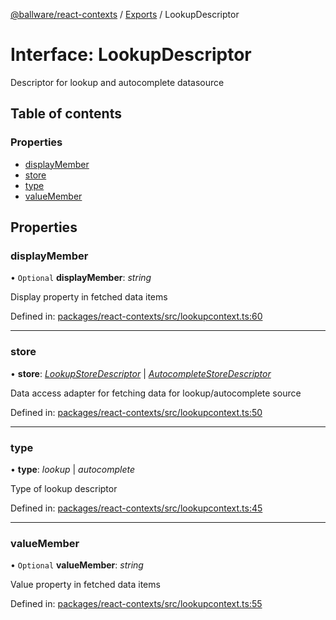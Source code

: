 [@ballware/react-contexts](../README.md) / [Exports](../modules.md) / LookupDescriptor

# Interface: LookupDescriptor

Descriptor for lookup and autocomplete datasource

## Table of contents

### Properties

- [displayMember](lookupdescriptor.md#displaymember)
- [store](lookupdescriptor.md#store)
- [type](lookupdescriptor.md#type)
- [valueMember](lookupdescriptor.md#valuemember)

## Properties

### displayMember

• `Optional` **displayMember**: *string*

Display property in fetched data items

Defined in: [packages/react-contexts/src/lookupcontext.ts:60](https://github.com/ballware/ballware-client/blob/5f55ce4/packages/react-contexts/src/lookupcontext.ts#L60)

___

### store

• **store**: [*LookupStoreDescriptor*](lookupstoredescriptor.md) \| [*AutocompleteStoreDescriptor*](autocompletestoredescriptor.md)

Data access adapter for fetching data for lookup/autocomplete source

Defined in: [packages/react-contexts/src/lookupcontext.ts:50](https://github.com/ballware/ballware-client/blob/5f55ce4/packages/react-contexts/src/lookupcontext.ts#L50)

___

### type

• **type**: *lookup* \| *autocomplete*

Type of lookup descriptor

Defined in: [packages/react-contexts/src/lookupcontext.ts:45](https://github.com/ballware/ballware-client/blob/5f55ce4/packages/react-contexts/src/lookupcontext.ts#L45)

___

### valueMember

• `Optional` **valueMember**: *string*

Value property in fetched data items

Defined in: [packages/react-contexts/src/lookupcontext.ts:55](https://github.com/ballware/ballware-client/blob/5f55ce4/packages/react-contexts/src/lookupcontext.ts#L55)
